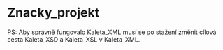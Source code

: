 # Znacky_projekt
PS: Aby správně fungovalo Kaleta_XML musí se po stažení změnit cílová cesta Kaleta_XSD a Kaleta_XSL v Kaleta_XML.
